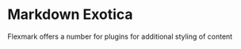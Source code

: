 # Markdown Exotica

Flexmark offers a number for plugins for additional styling of content

<div href="markdown_exotica/admonitions.md" />
<div href="markdown_exotica/definitionlist.md" />
<div href="markdown_exotica/footnotes.md" />
<div href="markdown_exotica/macros.md" />
<div href="markdown_exotica/abbreviations.md" />
